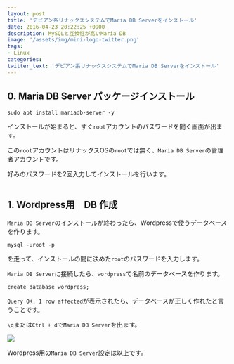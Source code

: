 ```yaml
---
layout: post
title: 'デビアン系リナックスシステムでMaria DB Serverをインストール'
date: 2016-04-23 20:22:25 +0900
description: MySQLと互換性が高いMaria DB
image: '/assets/img/mini-logo-twitter.png'
tags:
- Linux
categories:
twitter_text: 'デビアン系リナックスシステムでMaria DB Serverをインストール'
---
```


## 0. Maria DB Server パッケージインストール

```
sudo apt install mariadb-server -y
```

インストールが始まると、すぐ`root`アカウントのパスワードを聞く画面が出ます。

この`root`アカウントはリナックスOSの`root`では無く、`Maria DB Server`の管理者アカウントです。

好みのパスワードを2回入力してインストールを行います。

<a href="https://googledrive.com/host/0Bw2KEQNBe4nMZW91OWJNZ2lmX0k/img20160417-004.png" data-lightbox="21"><img src="https://googledrive.com/host/0Bw2KEQNBe4nMZW91OWJNZ2lmX0k/img20160417-004.png" alt="" /></a>

## 1. Wordpress用　DB 作成

`Maria DB Server`のインストールが終わったら、Wordpressで使うデータベースを作ります。

```
mysql -uroot -p
```

を走って、インストールの間に決めた`root`のパスワードを入力します。

`Maria DB Server`に接続したら、`wordpress`て名前のデータベースを作ります。

```
create database wordpress;
```

`Query OK, 1 row affected`が表示されたら、データベースが正しく作れたと言うことです。

`\q`または`Ctrl + d`で`Maria DB Server`を出ます。

<a href="https://googledrive.com/host/0Bw2KEQNBe4nMZW91OWJNZ2lmX0k/img20160417-005.png" data-lightbox="21"><img src="https://googledrive.com/host/0Bw2KEQNBe4nMZW91OWJNZ2lmX0k/img20160417-005.png"></a>

Wordpress用の`Maria DB Server`設定は以上です。
